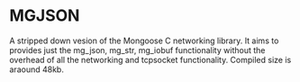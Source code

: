 # MGJSON 
 A stripped down vesion of the Mongoose C networking library. It aims to provides just the mg_json, mg_str, mg_iobuf functionality without the overhead of all the networking and tcpsocket functionality. Compiled size is araound 48kb.
